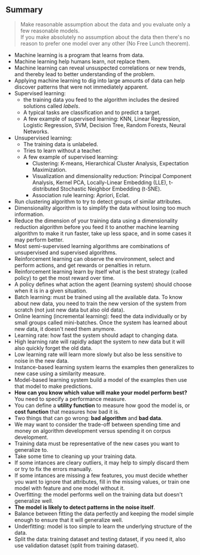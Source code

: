 ## Summary
> Make reasonable assumption about the data and you evaluate only a few reasonable models. <br>
> If you make absolutely no assumption about the data then there's no reason to prefer one model over any other (No Free Lunch theorem). <br>

- Machine learning is a program that learns from data.
- Machine learning help humans learn, not replace them.
- Machine learning can reveal unsuspected correlations or new trends, and thereby lead to better understanding of the problem.
- Applying machine learning to dig into large amounts of data can help discover patterns that were not immediately apparent.
- Supervised learning:
  - the training data you feed to the algorithm includes the desired solutions called _labels_.
  - A typical tasks are classification and to predict a target.
  - A few example of supervised learning: KNN, Linear Regression, Logistic Regression, SVM, Decision Tree, Random Forests, Neural Networks.
- Unsupervised learning:
  - The training data is unlabeled.
  - Tries to learn without a teacher.
  - A few example of supervised learning:
    - Clustering: K-means, Hierarchical Cluster Analysis, Expectation Maximization.
    - Visualization and dimensionality reduction: Principal Component Analysis, Kernel PCA, Locally-Linear Embedding (LLE), t-distributed Stochastic Neighbor Embedding (t-SNE).
    - Association rule learning: Apriori, Eclat.
- Run clustering algorithm to try to detect groups of similar attributes.
- Dimensionality algorithm is to simplify the data without losing too much information.
- Reduce the dimension of your training data using a dimensionality reduction algorithm before you feed it to another machine learning algorithm to make it run faster, take up less space, and in some cases it may perform better.
- Most semi-supervised learning algorithms are combinations of unsupervised and supervised algorithms.
- Reinforcement learning can observe the environment, select and perform actions, and get rewards or penalties in return.
- Reinforcement learning learn by itself what is the best strategy (called policy) to get the most reward over time.
- A policy defines what action the agent (learning system) should choose when it is in a given situation.
- Batch learning: must be trained using all the available data. To know about new data, you need to train the new version of the system from scratch (not just new data but also old data).
- Online learning (incremental learning): feed the data individually or by small groups called mini-batches. Once the system has learned about new data, it doesn't need them anymore.
- Learning rate: how fast the system should adapt to changing data.
- High learning rate will rapidly adapt the system to new data but it will also quickly forget the old data.
- Low learning rate will learn more slowly but also be less sensitive to noise in the new data.
- Instance-based learning system learns the examples then generalizes to new case using a similarity measure.
- Model-based learning system build a model of the examples then use that model to make predictions.
- __How can you know which value will make your model perform best?__ You need to specify a performance measure.
- You can define a __utility function__ to measure how good the model is, or __cost function__ that measures how bad it is.
- Two things that can go wrong: __bad algorithm__ and __bad data__.
- We may want to consider the trade-off between spending time and money on algorithm development versus spending it on corpus development.
- Training data must be representative of the new cases you want to generalize to.
- Take some time to cleaning up your training data.
- If some intances are cleary outliers, it may help to simply discard them or try to fix the errors manually.
- If some intances are missing a few features, you must decide whether you want to ignore that attributes, fill in the missing values, or train one model with feature and one model without it.
- Overfitting: the model performs well on the training data but doesn't generalize well.
- __The model is likely to detect patterns in the noise itself__.
- Balance between fitting the data perfectly and keeping the model simple enough to ensure that it will generalize well.
- Underfitting: model is too simple to learn the underlying structure of the data.
- Split the data: training dataset and testing dataset, if you need it, also use validation dataset (split from training dataset).
